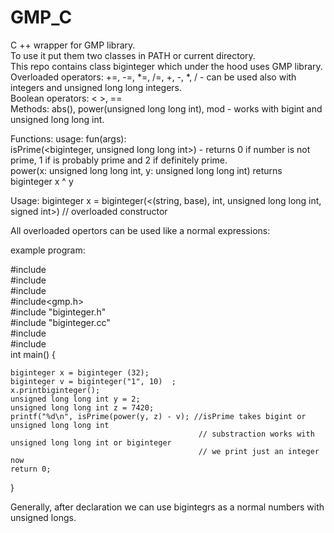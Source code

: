 # GMP_C
C ++ wrapper for GMP library.    
To use it put them two classes in PATH or current directory.   
This repo contains class biginteger which under the hood uses GMP library.
Overloaded operators: +=, -=, *=, /=, +, -, *, / - can be used also with integers and unsigned long long integers.    
Boolean operators: < >, ==    
Methods: abs(), power(unsigned long long int), mod - works with bigint and unsigned long long int.    

Functions: usage: fun(args):    
isPrime(<biginteger, unsigned long long int>)  - returns 0 if number is not prime, 1 if is probably prime and 2 if definitely prime.    
power(x: unsigned long long int, y: unsigned long long int) returns biginteger x ^ y    

Usage:
biginteger x = biginteger(<(string, base), int, unsigned long long int, signed int>) // overloaded constructor    

All overloaded opertors can be used like a normal expressions:    

example program:


#include<cstdlib>    
#include<iostream>    
#include<tuple>    
#include<gmp.h>    
#include "biginteger.h"    
#include "biginteger.cc"    
#include<algorithm>    
#include<string>    
int main() {
	
	
	biginteger x = biginteger (32);
	biginteger v = biginteger("1", 10)  ;
	x.printbiginteger();
	unsigned long long int y = 2;
	unsigned long long int z = 7420;
	printf("%d\n", isPrime(power(y, z) - v); //isPrime takes bigint or unsigned long long int
	                                          // substraction works with unsigned long long int or biginteger
	                                          // we print just an integer now
	return 0;
}


Generally, after declaration we can use bigintegrs as a normal numbers with unsigned longs.
